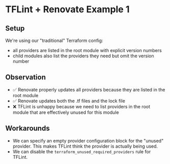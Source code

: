 # TFLint + Renovate Example 1

## Setup

We're using our "traditional" Terraform config:

- all providers are listed in the root module with explicit version numbers
- child modules also list the providers they need but omit the version number

## Observation

- ✅ Renovate properly updates all providers because they are listed in the root module
- ✅ Renovate updates both the .tf files and the lock file
- ❌ TFLint is unhappy because we need to list providers in the root module that are effectively unused for this module

## Workarounds

- We can specify an empty provider configuration block for the "unused" provider. This makes TFLint think the provider is actually being used.
- We can disable the `terraform_unused_required_providers` rule for TFLint.
